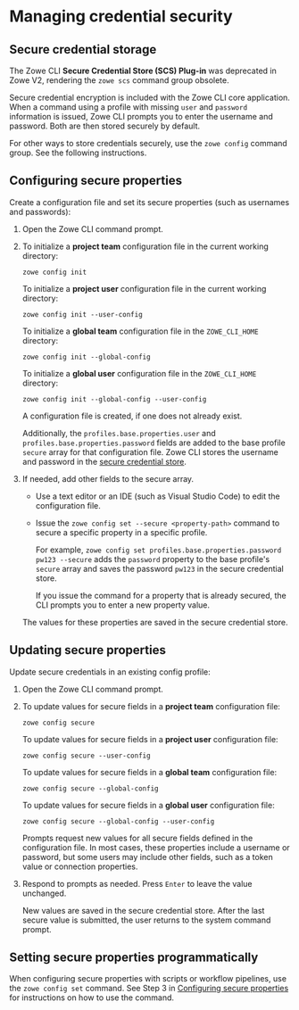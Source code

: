 # Managing credential security

## Secure credential storage

The Zowe CLI **Secure Credential Store (SCS) Plug-in** was deprecated in Zowe V2, rendering the `zowe scs` command group obsolete.

Secure credential encryption is included with the Zowe CLI core application. When a command using a profile with missing `user` and `password` information is issued, Zowe CLI prompts you to enter the username and password. Both are then stored securely by default.

For other ways to store credentials securely, use the `zowe config` command group. See the following instructions.

## Configuring secure properties

Create a configuration file and set its secure properties (such as usernames and passwords):

1. Open the Zowe CLI command prompt.

2. To initialize a **project team** configuration file in the current working directory:

    ```
    zowe config init
    ```
    To initialize a **project user** configuration file in the current working directory:
    ```
    zowe config init --user-config
    ```
    To initialize a **global team** configuration file in the `ZOWE_CLI_HOME` directory:
    ```
    zowe config init --global-config
    ```
    To initialize a **global user** configuration file in the `ZOWE_CLI_HOME` directory:

    ```
    zowe config init --global-config --user-config
    ```
    A configuration file is created, if one does not already exist.
    
    Additionally, the `profiles.base.properties.user` and `profiles.base.properties.password` fields are added to the base profile `secure` array for that configuration file. Zowe CLI stores the username and password in the [secure credential store](../appendix/zowe-glossary#secure-credential-store).

3. If needed, add other fields to the secure array.
    - Use a text editor or an IDE (such as Visual Studio Code) to edit the configuration file.
    - Issue the `zowe config set --secure <property-path>` command to secure a specific property in a specific profile.
        
        For example, `zowe config set profiles.base.properties.password pw123 --secure` adds the `password` property to the base profile's `secure` array and saves the password `pw123` in the secure credential store.

        If you issue the command for a property that is already secured, the CLI prompts you to enter a new property value.

    The values for these properties are saved in the secure credential store.

## Updating secure properties

Update secure credentials in an existing config profile:

1. Open the Zowe CLI command prompt.

2. To update values for secure fields in a **project team** configuration file:
    ```
    zowe config secure
    ```
    To update values for secure fields in a **project user** configuration file:
    ```
    zowe config secure --user-config
    ```
    To update values for secure fields in a **global team** configuration file:
    ```
    zowe config secure --global-config
    ```
    To update values for secure fields in a **global user** configuration file:
    ```
    zowe config secure --global-config --user-config
    ```
    Prompts request new values for all secure fields defined in the configuration file. In most cases, these properties include a username or password, but some users may include other fields, such as a token value or connection properties.

3. Respond to prompts as needed. Press `Enter` to leave the value unchanged.

    New values are saved in the secure credential store. After the last secure value is submitted, the user returns to the system command prompt.

## Setting secure properties programmatically

When configuring secure properties with scripts or workflow pipelines, use the `zowe config set` command. See Step 3 in [Configuring secure properties](#configuring-secure-properties) for instructions on how to use the command.
